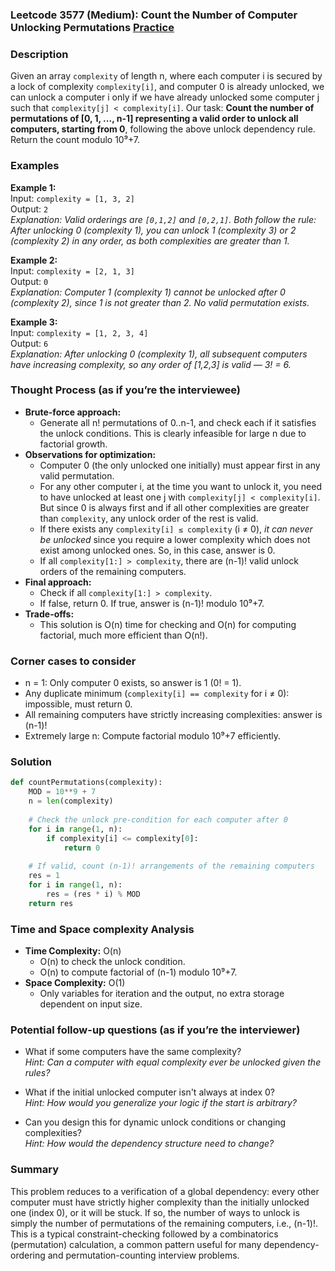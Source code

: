 ### Leetcode 3577 (Medium): Count the Number of Computer Unlocking Permutations [Practice](https://leetcode.com/problems/count-the-number-of-computer-unlocking-permutations)

### Description  
Given an array `complexity` of length n, where each computer i is secured by a lock of complexity `complexity[i]`, and computer 0 is already unlocked, we can unlock a computer i only if we have already unlocked some computer j such that `complexity[j] < complexity[i]`. Our task: **Count the number of permutations of [0, 1, ..., n-1] representing a valid order to unlock all computers, starting from 0**, following the above unlock dependency rule.  
Return the count modulo 10⁹+7.

### Examples  

**Example 1:**  
Input: `complexity = [1, 3, 2]`  
Output: `2`  
*Explanation: Valid orderings are `[0,1,2]` and `[0,2,1]`. Both follow the rule: After unlocking 0 (complexity 1), you can unlock 1 (complexity 3) or 2 (complexity 2) in any order, as both complexities are greater than 1.*

**Example 2:**  
Input: `complexity = [2, 1, 3]`  
Output: `0`  
*Explanation: Computer 1 (complexity 1) cannot be unlocked after 0 (complexity 2), since 1 is not greater than 2. No valid permutation exists.*

**Example 3:**  
Input: `complexity = [1, 2, 3, 4]`  
Output: `6`  
*Explanation: After unlocking 0 (complexity 1), all subsequent computers have increasing complexity, so any order of [1,2,3] is valid — 3! = 6.*

### Thought Process (as if you’re the interviewee)  
- **Brute-force approach:**  
  - Generate all n! permutations of 0..n-1, and check each if it satisfies the unlock conditions. This is clearly infeasible for large n due to factorial growth.
- **Observations for optimization:**  
  - Computer 0 (the only unlocked one initially) must appear first in any valid permutation.
  - For any other computer i, at the time you want to unlock it, you need to have unlocked at least one j with `complexity[j] < complexity[i]`. But since 0 is always first and if all other complexities are greater than `complexity`, any unlock order of the rest is valid.
  - If there exists any `complexity[i] ≤ complexity` (i ≠ 0), *it can never be unlocked* since you require a lower complexity which does not exist among unlocked ones. So, in this case, answer is 0.
  - If all `complexity[1:] > complexity`, there are (n-1)! valid unlock orders of the remaining computers.
- **Final approach:**  
  - Check if all `complexity[1:] > complexity`.  
  - If false, return 0. If true, answer is (n-1)! modulo 10⁹+7.
- **Trade-offs:**  
  - This solution is O(n) time for checking and O(n) for computing factorial, much more efficient than O(n!).

### Corner cases to consider  
- n = 1: Only computer 0 exists, so answer is 1 (0! = 1).
- Any duplicate minimum (`complexity[i] == complexity` for i ≠ 0): impossible, must return 0.
- All remaining computers have strictly increasing complexities: answer is (n-1)!
- Extremely large n: Compute factorial modulo 10⁹+7 efficiently.

### Solution

```python
def countPermutations(complexity):
    MOD = 10**9 + 7
    n = len(complexity)
    
    # Check the unlock pre-condition for each computer after 0
    for i in range(1, n):
        if complexity[i] <= complexity[0]:
            return 0
    
    # If valid, count (n-1)! arrangements of the remaining computers
    res = 1
    for i in range(1, n):
        res = (res * i) % MOD
    return res
```

### Time and Space complexity Analysis  

- **Time Complexity:** O(n)  
  - O(n) to check the unlock condition.  
  - O(n) to compute factorial of (n-1) modulo 10⁹+7.
- **Space Complexity:** O(1)  
  - Only variables for iteration and the output, no extra storage dependent on input size.

### Potential follow-up questions (as if you’re the interviewer)  

- What if some computers have the same complexity?  
  *Hint: Can a computer with equal complexity ever be unlocked given the rules?*

- What if the initial unlocked computer isn't always at index 0?  
  *Hint: How would you generalize your logic if the start is arbitrary?*

- Can you design this for dynamic unlock conditions or changing complexities?  
  *Hint: How would the dependency structure need to change?*

### Summary
This problem reduces to a verification of a global dependency: every other computer must have strictly higher complexity than the initially unlocked one (index 0), or it will be stuck. If so, the number of ways to unlock is simply the number of permutations of the remaining computers, i.e., (n-1)!. This is a typical constraint-checking followed by a combinatorics (permutation) calculation, a common pattern useful for many dependency-ordering and permutation-counting interview problems.